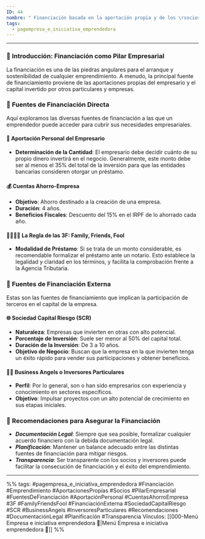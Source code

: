 ```yaml
---
ID: 44
nombre: " Financiación basada en la aportación propia y de los \rsocios"
tags:
  - pagempresa_e_iniciativa_emprendedora
---
```

___
### 🌱 Introducción: Financiación como Pilar Empresarial

La financiación es una de las piedras angulares para el arranque y sostenibilidad de cualquier emprendimiento. A menudo, la principal fuente de financiamiento proviene de las aportaciones propias del empresario y el capital invertido por otros particulares y empresas.

### 🤝 Fuentes de Financiación Directa

Aquí exploramos las diversas fuentes de financiación a las que un emprendedor puede acceder para cubrir sus necesidades empresariales.

#### 🤲 Aportación Personal del Empresario

* **Determinación de la Cantidad**: El empresario debe decidir cuánto de su propio dinero invertirá en el negocio. Generalmente, este monto debe ser al menos el 35% del total de la inversión para que las entidades bancarias consideren otorgar un préstamo.
  
#### 💰 Cuentas Ahorro-Empresa

* **Objetivo**: Ahorro destinado a la creación de una empresa.
* **Duración**: 4 años.
* **Beneficios Fiscales**: Descuento del 15% en el IRPF de lo ahorrado cada año.

#### 👨‍👩‍👧‍👦 La Regla de las 3F: Family, Friends, Fool

* **Modalidad de Préstamo**: Si se trata de un monto considerable, es recomendable formalizar el préstamo ante un notario. Esto establece la legalidad y claridad en los términos, y facilita la comprobación frente a la Agencia Tributaria.

### 🏦 Fuentes de Financiación Externa

Estas son las fuentes de financiamiento que implican la participación de terceros en el capital de la empresa.

#### 🌐 Sociedad Capital Riesgo (SCR)

* **Naturaleza**: Empresas que invierten en otras con alto potencial.
* **Porcentaje de Inversión**: Suele ser menor al 50% del capital total.
* **Duración de la Inversión**: De 3 a 10 años.
* **Objetivo de Negocio**: Buscan que la empresa en la que invierten tenga un éxito rápido para vender sus participaciones y obtener beneficios.

#### 🦸‍♂️ Business Angels o Inversores Particulares

* **Perfil**: Por lo general, son o han sido empresarios con experiencia y conocimiento en sectores específicos.
* **Objetivo**: Impulsar proyectos con un alto potencial de crecimiento en sus etapas iniciales.

### 💼 Recomendaciones para Asegurar la Financiación

* ***Documentación Legal***: Siempre que sea posible, formalizar cualquier acuerdo financiero con la debida documentación legal.
* ***Planificación***: Mantener un balance adecuado entre las distintas fuentes de financiación para mitigar riesgos.
* ***Transparencia***: Ser transparente con los socios y inversores puede facilitar la consecución de financiación y el éxito del emprendimiento.

____

%%
tags:  #pagempresa_e_iniciativa_emprendedora #Financiación #Emprendimiento #AportacionesPropias #Socios #PilarEmpresarial #FuentesDeFinanciación #AportaciónPersonal #CuentasAhorroEmpresa #3F #FamilyFriendsFool #FinanciaciónExterna #SociedadCapitalRiesgo #SCR #BusinessAngels #InversoresParticulares #Recomendaciones #DocumentaciónLegal #Planificación #Transparencia
Vínculos:  [[000-Menú Empresa e iniciativa emprendedora 📃|Menú Empresa e iniciativa emprendedora 📃]]
%%